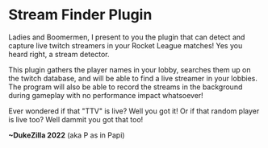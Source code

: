 # Stream Finder Plugin

Ladies and Boomermen, I present to you the plugin that can detect and capture live twitch streamers in your Rocket League matches! Yes you heard right, a stream detector.

This plugin gathers the player names in your lobby, searches them up on the twitch database, and will be able to find a live streamer in your lobbies. The program will also be able to record the streams in the background during gameplay with no performance impact whatsoever!

Ever wondered if that "TTV" is live? Well you got it! Or if that random player is live too? Well dammit you got that too!

**~DukeZilla 2022** (aka P as in Papi)
